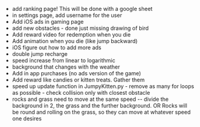 - add ranking page! This will be done with a google sheet
- in settings page, add username for the user
- Add iOS ads in gaming page
- add new obstacles - done just missing drawing of bird
- Add reward video for redemption when you die
- Add animation when you die (like jump backward)
- iOS figure out how to add more ads
- double jump recharge
- speed increase from linear to logarithmic
- background that changes with the weather
- Add in app purchases (no ads version of the game)
- Add reward like candies or kitten treats. Gather them
- speed up update function in JumpyKitten.py - remove as many for loops as possible - check collision only with closest obstacle
- rocks and grass need to move at the same speed -- divide the background in 2, the grass and the further background. OR Rocks will be round and rolling on the grass, so they can move at whatever speed one desires
